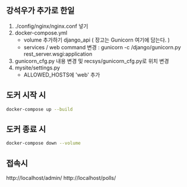 ## 강석우가 추가로 한일 
 1. ./config/nginx/nginx.conf 넣기
 2. docker-compose.yml
    - volume 추가하기 django_api ( 장고는 Gunicorn 여기에 담는다. )
    - services / web command 변경 : gunicorn -c /django/gunicorn.py rest_server.wsgi:application
 3. gunicorn_cfg.py 내용 변경 및 recsys/gunicorn_cfg.py로 위치 변경
 4. mysite/settings.py
    - ALLOWED_HOSTS에 'web' 추가
## 도커 시작 시
~~~sh
docker-compose up --build
~~~
## 도커 종료 시
~~~sh
docker-compose down --volume
~~~

## 접속시 
http://localhost/admin/
http://localhost/polls/